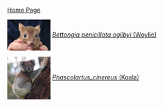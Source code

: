 [Home Page](index.md)

<img src = "images/Bettongia_pencillata.jpg" width = 100 align = "center">  [*Bettongia penicillata ogilbyi* (Woylie)](./species/Bettongia_penicillata_ogilbyi.md)

<img src = "images/Phascolartus_cinereus.jpg" width = 100 align = "center">  [*Phascolartus_cinereus* (Koala)](./species/Phascolartus_cinereus.md)

